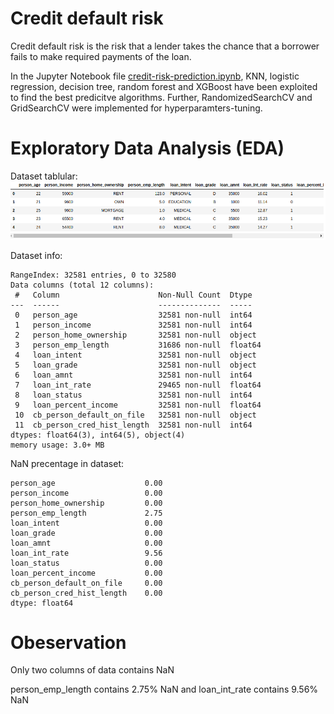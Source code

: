 # Credit default risk
Credit default risk is the risk that a lender takes the chance that a borrower fails to make required payments of the loan.

In the Jupyter Notebook file [credit-risk-prediction.ipynb](https://github.com/alilajevardi/Risk-Modelling/blob/main/credit-risk-prediction.ipynb), KNN, logistic regression, decision tree, random forest and XGBoost have been exploited to find the best predicitve algorithms. Further, RandomizedSearchCV and GridSearchCV were implemented for hyperparamters-tuning.

# Exploratory Data Analysis (EDA)
Dataset tablular:
![Dataset table](https://github.com/alilajevardi/Risk-Modelling/blob/main/artifacts/01_tabular.png)

Dataset info:
``` text
RangeIndex: 32581 entries, 0 to 32580
Data columns (total 12 columns):
 #   Column                      Non-Null Count  Dtype  
---  ------                      --------------  -----  
 0   person_age                  32581 non-null  int64  
 1   person_income               32581 non-null  int64  
 2   person_home_ownership       32581 non-null  object 
 3   person_emp_length           31686 non-null  float64
 4   loan_intent                 32581 non-null  object 
 5   loan_grade                  32581 non-null  object 
 6   loan_amnt                   32581 non-null  int64  
 7   loan_int_rate               29465 non-null  float64
 8   loan_status                 32581 non-null  int64  
 9   loan_percent_income         32581 non-null  float64
 10  cb_person_default_on_file   32581 non-null  object 
 11  cb_person_cred_hist_length  32581 non-null  int64  
dtypes: float64(3), int64(5), object(4)
memory usage: 3.0+ MB
```

NaN precentage in dataset:
``` text
person_age                    0.00
person_income                 0.00
person_home_ownership         0.00
person_emp_length             2.75
loan_intent                   0.00
loan_grade                    0.00
loan_amnt                     0.00
loan_int_rate                 9.56
loan_status                   0.00
loan_percent_income           0.00
cb_person_default_on_file     0.00
cb_person_cred_hist_length    0.00
dtype: float64
```
# Obeservation

Only two columns of data contains NaN

person_emp_length contains 2.75% NaN and loan_int_rate contains 9.56% NaN


